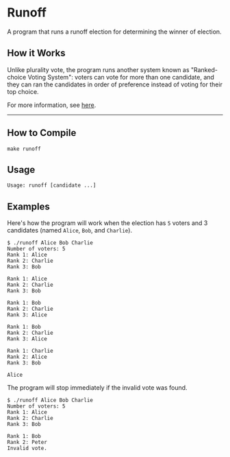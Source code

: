 # Runoff
A program that runs a runoff election for determining the winner of election.

## How it Works
Unlike plurality vote, the program runs another system known as "Ranked-choice Voting System": voters can vote for more than one candidate, and they can ran the candidates in order of preference instead of voting for their top choice.

For more information, see [here](https://cs50.harvard.edu/x/2020/psets/3/runoff).

---

## How to Compile
    make runoff

## Usage
    Usage: runoff [candidate ...]

## Examples

Here's how the program will work when the election has `5` voters and 3 candidates (named `Alice`, `Bob`, and `Charlie`).

    $ ./runoff Alice Bob Charlie
    Number of voters: 5
    Rank 1: Alice
    Rank 2: Charlie
    Rank 3: Bob

    Rank 1: Alice
    Rank 2: Charlie
    Rank 3: Bob

    Rank 1: Bob
    Rank 2: Charlie
    Rank 3: Alice

    Rank 1: Bob
    Rank 2: Charlie
    Rank 3: Alice

    Rank 1: Charlie
    Rank 2: Alice
    Rank 3: Bob

    Alice

The program will stop immediately if the invalid vote was found.

    $ ./runoff Alice Bob Charlie
    Number of voters: 5
    Rank 1: Alice
    Rank 2: Charlie
    Rank 3: Bob

    Rank 1: Bob
    Rank 2: Peter
    Invalid vote.